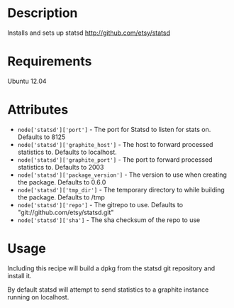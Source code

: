 Description
===========

Installs and sets up statsd <http://github.com/etsy/statsd>

Requirements
============

Ubuntu 12.04

Attributes
==========

* `node['statsd']['port']` - The port for Statsd to listen for stats on. Defaults to 8125
* `node['statsd']['graphite_host']` - The host to forward processed statistics to. Defaults to localhost.
* `node['statsd']['graphite_port']` - The port to forward processed statistics to. Defaults to 2003
* `node['statsd']['package_version']` - The version to use when creating the package. Defaults to 0.6.0
* `node['statsd']['tmp_dir']` - The temporary directory to while building the package. Defaults to /tmp
* `node['statsd']['repo']` - The gitrepo to use. Defaults to "git://github.com/etsy/statsd.git"
* `node['statsd']['sha']`  - The sha checksum of the repo to use

Usage
=====

Including this recipe will build a dpkg from the statsd git repository and install it.

By default statsd will attempt to send statistics to a graphite instance running on localhost.
